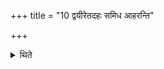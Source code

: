 +++
title = "10 द्वयीरेतदहः समिध आहरन्ति"

+++

<details><summary>थिते</summary>

10. On these two days they bring faggots of two types: the usual ones and those of Udumbara-tree.  

[^1]: See XXI.0.7.  

</details>
